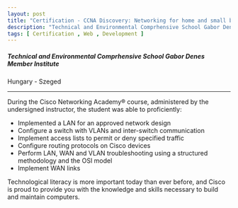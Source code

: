 ```yaml
---
layout: post
title: "Certification - CCNA Discovery: Networking for home and small businesses"
description: "Technical and Environmental Comprhensive School Gabor Denes Member Institute"
tags: [ Certification , Web , Development ]
---
```


##### Technical and Environmental Comprhensive School Gabor Denes Member Institute

Hungary - Szeged <a href="/assets/files/certifications/CCNA_Discovery_Network_for_Home_&_Small_Business.pdf" download><i class="fas fa-file-download cursor-pointer float-right text-teal text-xl" title="{{ page.title }}.pdf"></i></a>

---

During the Cisco Networking Academy® course, administered by the undersigned instructor, the student was able to proficiently:

- Implemented a LAN for an approved network design
- Configure a switch with VLANs and inter-switch communication
- Implement access lists to permit or deny specified traffic
- Configure routing protocols on Cisco devices
- Perform LAN, WAN and VLAN troubleshooting using a structured methodology and the OSI model
- Implement WAN links

Technological literacy is more important today than ever before, and Cisco is proud to provide you with the knowledge and skills necessary to build and maintain computers.